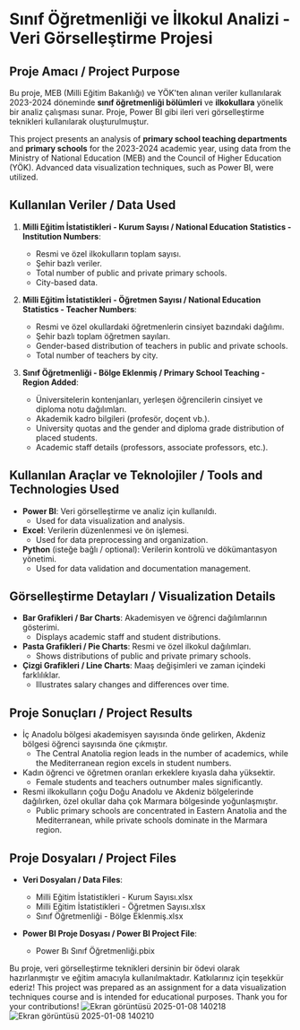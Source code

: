 # Sınıf Öğretmenliği ve İlkokul Analizi - Veri Görselleştirme Projesi

## Proje Amacı / Project Purpose

Bu proje, MEB (Milli Eğitim Bakanlığı) ve YÖK'ten alınan veriler kullanılarak 2023-2024 döneminde **sınıf öğretmenliği bölümleri** ve **ilkokullara** yönelik bir analiz çalışması sunar. Proje, Power BI gibi ileri veri görselleştirme teknikleri kullanılarak oluşturulmuştur.

This project presents an analysis of **primary school teaching departments** and **primary schools** for the 2023-2024 academic year, using data from the Ministry of National Education (MEB) and the Council of Higher Education (YÖK). Advanced data visualization techniques, such as Power BI, were utilized.

## Kullanılan Veriler / Data Used

1. **Milli Eğitim İstatistikleri - Kurum Sayısı / National Education Statistics - Institution Numbers**:
   - Resmi ve özel ilkokulların toplam sayısı.
   - Şehir bazlı veriler.
   - Total number of public and private primary schools.
   - City-based data.

2. **Milli Eğitim İstatistikleri - Öğretmen Sayısı / National Education Statistics - Teacher Numbers**:
   - Resmi ve özel okullardaki öğretmenlerin cinsiyet bazındaki dağılımı.
   - Şehir bazlı toplam öğretmen sayıları.
   - Gender-based distribution of teachers in public and private schools.
   - Total number of teachers by city.

3. **Sınıf Öğretmenliği - Bölge Eklenmiş / Primary School Teaching - Region Added**:
   - Üniversitelerin kontenjanları, yerleşen öğrencilerin cinsiyet ve diploma notu dağılımları.
   - Akademik kadro bilgileri (profesör, doçent vb.).
   - University quotas and the gender and diploma grade distribution of placed students.
   - Academic staff details (professors, associate professors, etc.).

## Kullanılan Araçlar ve Teknolojiler / Tools and Technologies Used

- **Power BI**: Veri görselleştirme ve analiz için kullanıldı.
  - Used for data visualization and analysis.
- **Excel**: Verilerin düzenlenmesi ve ön işlemesi.
  - Used for data preprocessing and organization.
- **Python** (isteğe bağlı / optional): Verilerin kontrolü ve dökümantasyon yönetimi.
  - Used for data validation and documentation management.

## Görselleştirme Detayları / Visualization Details

- **Bar Grafikleri / Bar Charts**: Akademisyen ve öğrenci dağılımlarının gösterimi.
  - Displays academic staff and student distributions.
- **Pasta Grafikleri / Pie Charts**: Resmi ve özel ilkokul dağılımları.
  - Shows distributions of public and private primary schools.
- **Çizgi Grafikleri / Line Charts**: Maaş değişimleri ve zaman içindeki farklılıklar.
  - Illustrates salary changes and differences over time.

## Proje Sonuçları / Project Results

- İç Anadolu bölgesi akademisyen sayısında önde gelirken, Akdeniz bölgesi öğrenci sayısında öne çıkmıştır.
  - The Central Anatolia region leads in the number of academics, while the Mediterranean region excels in student numbers.
- Kadın öğrenci ve öğretmen oranları erkeklere kıyasla daha yüksektir.
  - Female students and teachers outnumber males significantly.
- Resmi ilkokulların çoğu Doğu Anadolu ve Akdeniz bölgelerinde dağılırken, özel okullar daha çok Marmara bölgesinde yoğunlaşmıştır.
  - Public primary schools are concentrated in Eastern Anatolia and the Mediterranean, while private schools dominate in the Marmara region.

## Proje Dosyaları / Project Files

- **Veri Dosyaları / Data Files**:
  - Milli Eğitim İstatistikleri - Kurum Sayısı.xlsx
  - Milli Eğitim İstatistikleri - Öğretmen Sayısı.xlsx
  - Sınıf Öğretmenliği - Bölge Eklenmiş.xlsx

- **Power BI Proje Dosyası / Power BI Project File**:
  - Power Bı Sınıf Öğretmenliği.pbix



Bu proje, veri görselleştirme teknikleri dersinin bir ödevi olarak hazırlanmıştır ve eğitim amacıyla kullanılmaktadır. Katkılarınız için teşekkür ederiz!
This project was prepared as an assignment for a data visualization techniques course and is intended for educational purposes. Thank you for your contributions!
![Ekran görüntüsü 2025-01-08 140218](https://github.com/user-attachments/assets/1254a224-a1a4-4771-9bfc-d686639194df)
![Ekran görüntüsü 2025-01-08 140210](https://github.com/user-attachments/assets/6de462e2-19c8-4a08-a416-5d96173ca70a)

